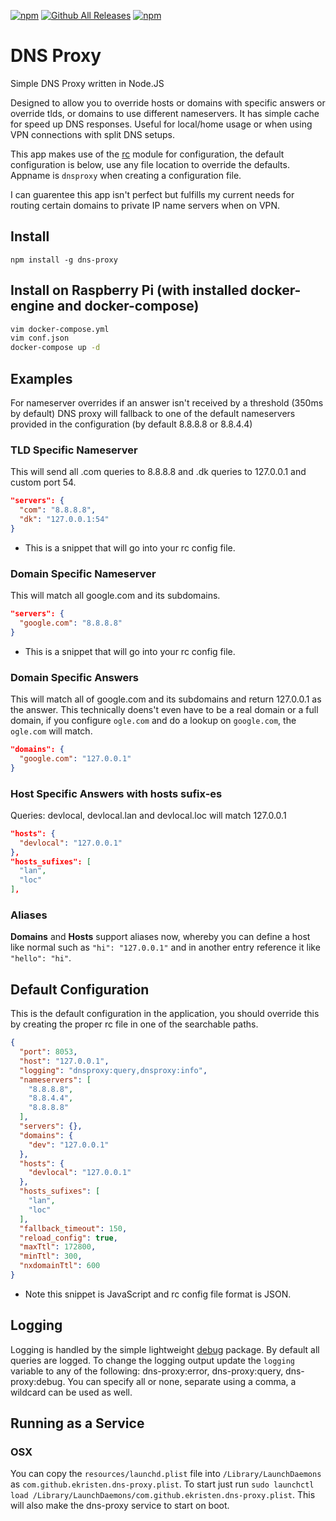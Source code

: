 [![npm](https://img.shields.io/npm/dt/dns-proxy2.svg)](https://github.com/marlic7/dns-proxy2) [![Github All Releases](https://img.shields.io/github/downloads/marlic7/dns-proxy2/total.svg)](https://github.com/marlic7/dns-proxy2) [![npm](https://img.shields.io/npm/l/dns-proxy2.svg)](https://github.com/marlic7/dns-proxy2)

# DNS Proxy

Simple DNS Proxy written in Node.JS

Designed to allow you to override hosts or domains with specific answers or override tlds, or domains to use different nameservers. It has simple cache for speed up DNS responses.
Useful for local/home usage or when using VPN connections with split DNS setups.

This app makes use of the [rc](https://www.npmjs.com/package/rc) module for configuration, the default configuration is below, use any file location to override the defaults. Appname is `dnsproxy` when creating a configuration file.

I can guarentee this app isn't perfect but fulfills my current needs for routing certain domains to private IP name servers when on VPN.

## Install

`npm install -g dns-proxy`

## Install on Raspberry Pi (with installed docker-engine and docker-compose)
```bash
vim docker-compose.yml
vim conf.json
docker-compose up -d
```

## Examples

For nameserver overrides if an answer isn't received by a threshold (350ms by default) DNS proxy will fallback to one of the default nameservers provided in the configuration (by default 8.8.8.8 or 8.8.4.4)

### TLD Specific Nameserver

This will send all .com queries to 8.8.8.8 and .dk queries to 127.0.0.1 and custom port 54.
```json
"servers": {
  "com": "8.8.8.8",
  "dk": "127.0.0.1:54"
}
```
* This is a snippet that will go into your rc config file.

### Domain Specific Nameserver

This will match all google.com and its subdomains.
```json
"servers": {
  "google.com": "8.8.8.8"
}
```
* This is a snippet that will go into your rc config file.

### Domain Specific Answers
This will match all of google.com and its subdomains and return 127.0.0.1 as the answer. This technically doens't even have to be a real domain or a full domain, if you configure `ogle.com` and do a lookup on `google.com`, the `ogle.com` will match.
```json
"domains": {
  "google.com": "127.0.0.1"
}
```

### Host Specific Answers with hosts sufix-es 
Queries: devlocal, devlocal.lan and devlocal.loc will match 127.0.0.1
```json
"hosts": {
  "devlocal": "127.0.0.1"
},
"hosts_sufixes": [
  "lan",
  "loc"
],
```

### Aliases

**Domains** and **Hosts** support aliases now, whereby you can define a host like normal such as `"hi": "127.0.0.1"` and in another entry reference it like `"hello": "hi"`.

## Default Configuration
This is the default configuration in the application, you should override this by creating the proper rc file in one of the searchable paths.
```json
{
  "port": 8053,
  "host": "127.0.0.1",
  "logging": "dnsproxy:query,dnsproxy:info",
  "nameservers": [
    "8.8.8.8",
    "8.8.4.4",
    "8.8.8.8"
  ],
  "servers": {},
  "domains": {
    "dev": "127.0.0.1"
  },
  "hosts": {
    "devlocal": "127.0.0.1"
  },
  "hosts_sufixes": [
    "lan",
    "loc"
  ],
  "fallback_timeout": 150,
  "reload_config": true,
  "maxTtl": 172800,
  "minTtl": 300,
  "nxdomainTtl": 600
}
```
* Note this snippet is JavaScript and rc config file format is JSON.

## Logging

Logging is handled by the simple lightweight [debug](https://www.npmjs.com/package/debug) package. By default all queries are logged. To change the logging output update the `logging` variable to any of the following: dns-proxy:error, dns-proxy:query, dns-proxy:debug. You can specify all or none, separate using a comma, a wildcard can be used as well.


## Running as a Service

### OSX

You can copy the `resources/launchd.plist` file into `/Library/LaunchDaemons` as `com.github.ekristen.dns-proxy.plist`. To start just run `sudo launchctl load /Library/LaunchDaemons/com.github.ekristen.dns-proxy.plist`. This will also make the dns-proxy service to start on boot.

